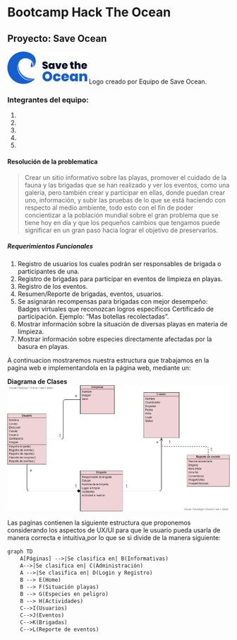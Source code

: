 # Bootcamp Hack The Ocean
## Proyecto: **Save Ocean**

![Logo](./public/images/logo.png)
Logo creado por Equipo de Save Ocean.

### Integrantes del equipo:
1. 
2. 
3. 
4. 
5. 

#### Resolución de la problematica
> Crear un sitio informativo sobre las playas, promover el cuidado de la fauna y las brigadas que se han realizado y ver los eventos, como una galería, pero también crear y participar en ellas, donde puedan crear uno, información, y subir las pruebas de lo que se está haciendo con respecto al medio ambiente, todo esto con el fin de poder concientizar  a la población mundial sobre el gran problema que se tiene hoy en día y que los pequeños cambios que tengamos puede significar en un gran paso hacia lograr el objetivo de preservarlos. 

##### Requerimientos Funcionales
1. Registro de usuarios los cuales podrán ser responsables de brigada o participantes de una. 
2. Registro de brigadas para participar en eventos de limpieza en playas. 
3. Registro de los eventos.  
4. Resumen/Reporte de brigadas, eventos, usuarios.  
5. Se asignarán recompensas para brigadas con mejor desempeño: Badges virtuales que reconozcan logros específicos Certificado de participación. Ejemplo: “Mas botellas recolectadas”.  
6. Mostrar información sobre la situación de diversas playas en materia de limpieza. 
7. Mostrar información sobre especies directamente afectadas por la basura en playas.

A continuacion mostraremos nuestra estructura que trabajamos en la pagina web e implementandola en la página web, mediante un:

**Diagrama de Clases**
![diagramaClase](./public/images/diagramaDeClase.jpg)

Las paginas contienen la siguiente estructura que proponemos considerando los aspectos de UX/UI para que le usuario pueda usarla de manera correcta e intuitiva,por lo que se si divide de la manera siguiente:


```mermaid
graph TD
    A[Páginas] -->|Se clasifica en| B(Informativas)
    A-->|Se clasifica en| C(Administración)
    A -->|Se clasifica en| D(Login y Registro)
    B --> E(Home)
    B --> F(Situación playas)
    B --> G(Especies en peligro)
    B --> H(Actividades)
    C-->I(Usuarios)
    C-->J(Eventos)
    C-->K(Brigadas)
    C-->L(Reporte de eventos)
```
